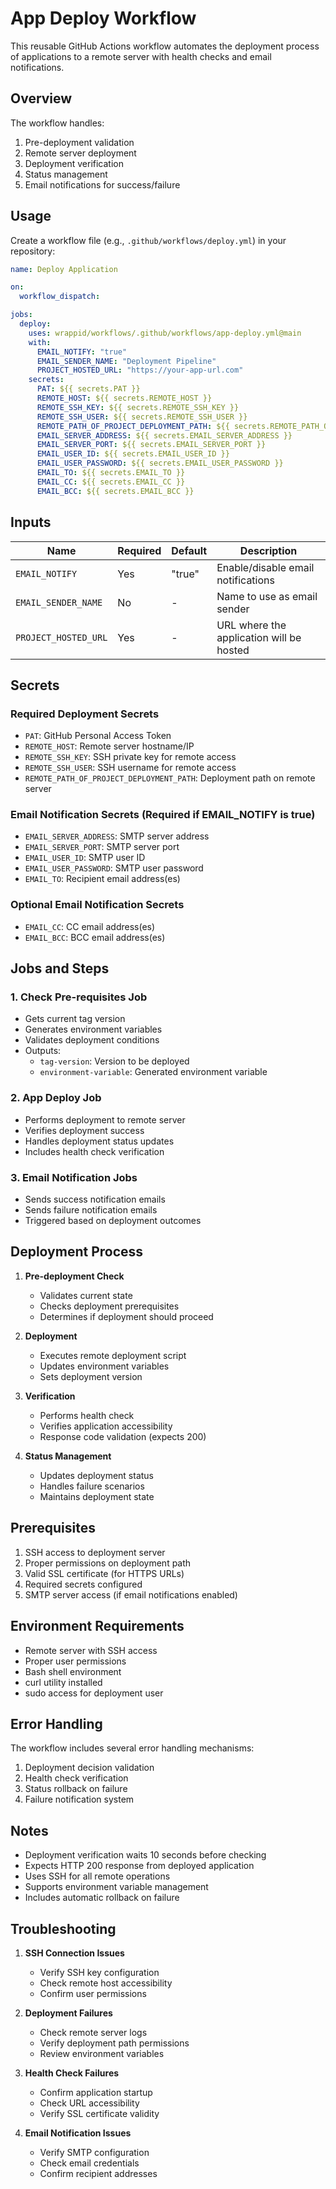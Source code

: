 # App Deploy Workflow

This reusable GitHub Actions workflow automates the deployment process of applications to a remote server with health checks and email notifications.

## Overview

The workflow handles:
1. Pre-deployment validation
2. Remote server deployment
3. Deployment verification
4. Status management
5. Email notifications for success/failure

## Usage

Create a workflow file (e.g., `.github/workflows/deploy.yml`) in your repository:

```yaml
name: Deploy Application

on:
  workflow_dispatch:

jobs:
  deploy:
    uses: wrappid/workflows/.github/workflows/app-deploy.yml@main
    with:
      EMAIL_NOTIFY: "true"
      EMAIL_SENDER_NAME: "Deployment Pipeline"
      PROJECT_HOSTED_URL: "https://your-app-url.com"
    secrets:
      PAT: ${{ secrets.PAT }}
      REMOTE_HOST: ${{ secrets.REMOTE_HOST }}
      REMOTE_SSH_KEY: ${{ secrets.REMOTE_SSH_KEY }}
      REMOTE_SSH_USER: ${{ secrets.REMOTE_SSH_USER }}
      REMOTE_PATH_OF_PROJECT_DEPLOYMENT_PATH: ${{ secrets.REMOTE_PATH_OF_PROJECT_DEPLOYMENT_PATH }}
      EMAIL_SERVER_ADDRESS: ${{ secrets.EMAIL_SERVER_ADDRESS }}
      EMAIL_SERVER_PORT: ${{ secrets.EMAIL_SERVER_PORT }}
      EMAIL_USER_ID: ${{ secrets.EMAIL_USER_ID }}
      EMAIL_USER_PASSWORD: ${{ secrets.EMAIL_USER_PASSWORD }}
      EMAIL_TO: ${{ secrets.EMAIL_TO }}
      EMAIL_CC: ${{ secrets.EMAIL_CC }}
      EMAIL_BCC: ${{ secrets.EMAIL_BCC }}
```

## Inputs

| Name | Required | Default | Description |
|------|----------|---------|-------------|
| `EMAIL_NOTIFY` | Yes | "true" | Enable/disable email notifications |
| `EMAIL_SENDER_NAME` | No | - | Name to use as email sender |
| `PROJECT_HOSTED_URL` | Yes | - | URL where the application will be hosted |

## Secrets

### Required Deployment Secrets
- `PAT`: GitHub Personal Access Token
- `REMOTE_HOST`: Remote server hostname/IP
- `REMOTE_SSH_KEY`: SSH private key for remote access
- `REMOTE_SSH_USER`: SSH username for remote access
- `REMOTE_PATH_OF_PROJECT_DEPLOYMENT_PATH`: Deployment path on remote server

### Email Notification Secrets (Required if EMAIL_NOTIFY is true)
- `EMAIL_SERVER_ADDRESS`: SMTP server address
- `EMAIL_SERVER_PORT`: SMTP server port
- `EMAIL_USER_ID`: SMTP user ID
- `EMAIL_USER_PASSWORD`: SMTP user password
- `EMAIL_TO`: Recipient email address(es)

### Optional Email Notification Secrets
- `EMAIL_CC`: CC email address(es)
- `EMAIL_BCC`: BCC email address(es)

## Jobs and Steps

### 1. Check Pre-requisites Job
- Gets current tag version
- Generates environment variables
- Validates deployment conditions
- Outputs:
  - `tag-version`: Version to be deployed
  - `environment-variable`: Generated environment variable

### 2. App Deploy Job
- Performs deployment to remote server
- Verifies deployment success
- Handles deployment status updates
- Includes health check verification

### 3. Email Notification Jobs
- Sends success notification emails
- Sends failure notification emails
- Triggered based on deployment outcomes

## Deployment Process

1. **Pre-deployment Check**
   - Validates current state
   - Checks deployment prerequisites
   - Determines if deployment should proceed

2. **Deployment**
   - Executes remote deployment script
   - Updates environment variables
   - Sets deployment version

3. **Verification**
   - Performs health check
   - Verifies application accessibility
   - Response code validation (expects 200)

4. **Status Management**
   - Updates deployment status
   - Handles failure scenarios
   - Maintains deployment state

## Prerequisites

1. SSH access to deployment server
2. Proper permissions on deployment path
3. Valid SSL certificate (for HTTPS URLs)
4. Required secrets configured
5. SMTP server access (if email notifications enabled)

## Environment Requirements

- Remote server with SSH access
- Proper user permissions
- Bash shell environment
- curl utility installed
- sudo access for deployment user

## Error Handling

The workflow includes several error handling mechanisms:
1. Deployment decision validation
2. Health check verification
3. Status rollback on failure
4. Failure notification system

## Notes

- Deployment verification waits 10 seconds before checking
- Expects HTTP 200 response from deployed application
- Uses SSH for all remote operations
- Supports environment variable management
- Includes automatic rollback on failure

## Troubleshooting

1. **SSH Connection Issues**
   - Verify SSH key configuration
   - Check remote host accessibility
   - Confirm user permissions

2. **Deployment Failures**
   - Check remote server logs
   - Verify deployment path permissions
   - Review environment variables

3. **Health Check Failures**
   - Confirm application startup
   - Check URL accessibility
   - Verify SSL certificate validity

4. **Email Notification Issues**
   - Verify SMTP configuration
   - Check email credentials
   - Confirm recipient addresses

